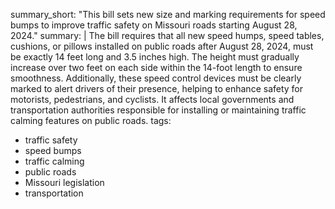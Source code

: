 summary_short: "This bill sets new size and marking requirements for speed bumps to improve traffic safety on Missouri roads starting August 28, 2024."
summary: |
  The bill requires that all new speed humps, speed tables, cushions, or pillows installed on public roads after August 28, 2024, must be exactly 14 feet long and 3.5 inches high. The height must gradually increase over two feet on each side within the 14-foot length to ensure smoothness. Additionally, these speed control devices must be clearly marked to alert drivers of their presence, helping to enhance safety for motorists, pedestrians, and cyclists. It affects local governments and transportation authorities responsible for installing or maintaining traffic calming features on public roads.
tags:
  - traffic safety
  - speed bumps
  - traffic calming
  - public roads
  - Missouri legislation
  - transportation
